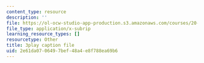 ```yaml
---
content_type: resource
description: ''
file: https://ol-ocw-studio-app-production.s3.amazonaws.com/courses/20-219-becoming-the-next-bill-nye-writing-and-hosting-the-educational-show-january-iap-2015/2e61da0706497bef48a4e8f788ea69b6_aHygKFodPKg.srt
file_type: application/x-subrip
learning_resource_types: []
resourcetype: Other
title: 3play caption file
uid: 2e61da07-0649-7bef-48a4-e8f788ea69b6
---
```

